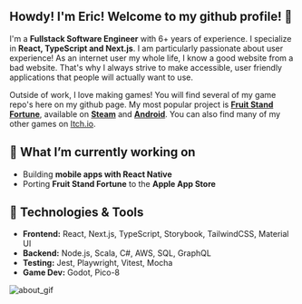 ## Howdy! I'm Eric! Welcome to my github profile! 👋

I'm a **Fullstack Software Engineer** with 6+ years of experience. I specialize in **React, TypeScript and Next.js**. I am particularly passionate about user experience! As an internet user my whole life, I know a good website from a bad website. That's why I always strive to make accessible, user friendly applications that people will actually want to use. 

Outside of work, I love making games! You will find several of my game repo's here on my github page. My most popular project is **[Fruit Stand Fortune](https://store.steampowered.com/app/3306030/Fruit_Stand_Fortune/)**, available on **[Steam](https://store.steampowered.com/app/3306030/Fruit_Stand_Fortune/)** and **[Android](https://play.google.com/store/apps/details?id=org.ggg.fruitstandfortune)**. You can also find many of my other games on [Itch.io](https://gummygrenadegames.itch.io/). 

## 🌱 What I’m currently working on
- Building **mobile apps with React Native**  
- Porting **Fruit Stand Fortune** to the **Apple App Store**  

## 🔧 Technologies & Tools

- **Frontend:** React, Next.js, TypeScript, Storybook, TailwindCSS, Material UI  
- **Backend:** Node.js, Scala, C#, AWS, SQL, GraphQL  
- **Testing:** Jest, Playwright, Vitest, Mocha  
- **Game Dev:** Godot, Pico-8

![about_gif](https://github.com/user-attachments/assets/f1a3dacc-0e13-41e8-b96d-79a50b53e20c)
